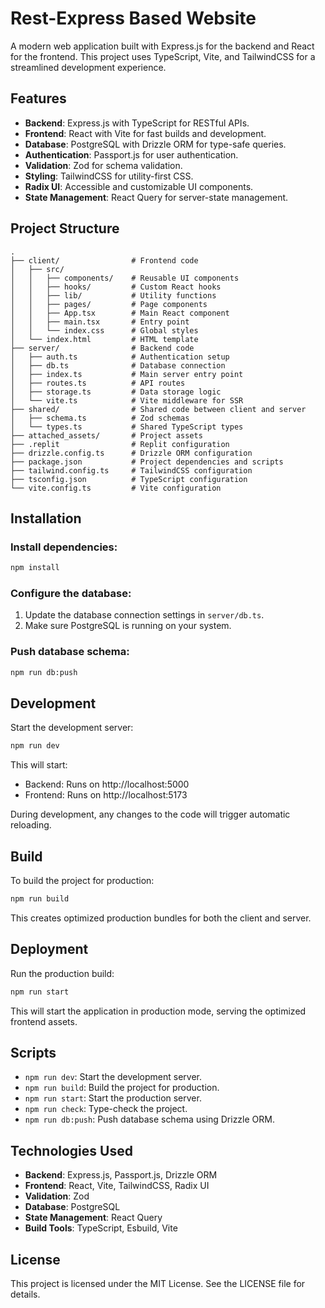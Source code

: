 # Rest-Express Based Website 

A modern web application built with Express.js for the backend and React for the frontend. This project uses TypeScript, Vite, and TailwindCSS for a streamlined development experience.

## Features

- **Backend**: Express.js with TypeScript for RESTful APIs.
- **Frontend**: React with Vite for fast builds and development.
- **Database**: PostgreSQL with Drizzle ORM for type-safe queries.
- **Authentication**: Passport.js for user authentication.
- **Validation**: Zod for schema validation.
- **Styling**: TailwindCSS for utility-first CSS.
- **Radix UI**: Accessible and customizable UI components.
- **State Management**: React Query for server-state management.

## Project Structure

```
.
├── client/                # Frontend code
│   ├── src/
│   │   ├── components/    # Reusable UI components
│   │   ├── hooks/         # Custom React hooks
│   │   ├── lib/           # Utility functions
│   │   ├── pages/         # Page components
│   │   ├── App.tsx        # Main React component
│   │   ├── main.tsx       # Entry point
│   │   └── index.css      # Global styles
│   └── index.html         # HTML template
├── server/                # Backend code
│   ├── auth.ts            # Authentication setup
│   ├── db.ts              # Database connection
│   ├── index.ts           # Main server entry point
│   ├── routes.ts          # API routes
│   ├── storage.ts         # Data storage logic
│   └── vite.ts            # Vite middleware for SSR
├── shared/                # Shared code between client and server
│   ├── schema.ts          # Zod schemas
│   └── types.ts           # Shared TypeScript types
├── attached_assets/       # Project assets
├── .replit                # Replit configuration
├── drizzle.config.ts      # Drizzle ORM configuration
├── package.json           # Project dependencies and scripts
├── tailwind.config.ts     # TailwindCSS configuration
├── tsconfig.json          # TypeScript configuration
└── vite.config.ts         # Vite configuration
```

## Installation

### Install dependencies:

```bash
npm install
```

### Configure the database:

1. Update the database connection settings in `server/db.ts`.
2. Make sure PostgreSQL is running on your system.

### Push database schema:

```bash
npm run db:push
```

## Development

Start the development server:

```bash
npm run dev
```

This will start:
- Backend: Runs on http://localhost:5000
- Frontend: Runs on http://localhost:5173

During development, any changes to the code will trigger automatic reloading.

## Build

To build the project for production:

```bash
npm run build
```

This creates optimized production bundles for both the client and server.

## Deployment

Run the production build:

```bash
npm run start
```

This will start the application in production mode, serving the optimized frontend assets.

## Scripts

- `npm run dev`: Start the development server.
- `npm run build`: Build the project for production.
- `npm run start`: Start the production server.
- `npm run check`: Type-check the project.
- `npm run db:push`: Push database schema using Drizzle ORM.

## Technologies Used

- **Backend**: Express.js, Passport.js, Drizzle ORM
- **Frontend**: React, Vite, TailwindCSS, Radix UI
- **Validation**: Zod
- **Database**: PostgreSQL
- **State Management**: React Query
- **Build Tools**: TypeScript, Esbuild, Vite

## License

This project is licensed under the MIT License. See the LICENSE file for details.

